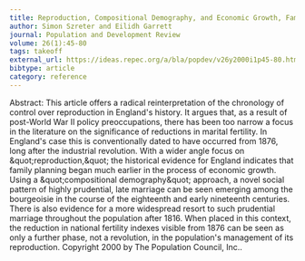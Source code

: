 ```yaml
---
title: Reproduction, Compositional Demography, and Economic Growth, Family Planning in England Long Before the Fertility Decline
author: Simon Szreter and Eilidh Garrett
journal: Population and Development Review
volume: 26(1):45-80
tags: takeoff
external_url: https://ideas.repec.org/a/bla/popdev/v26y2000i1p45-80.html
bibtype: article
category: reference
---
```

Abstract:  This article offers a radical reinterpretation of the chronology of control over reproduction in England's history. It argues that, as a result of post-World War II policy preoccupations, there has been too narrow a focus in the literature on the significance of reductions in marital fertility. In England's case this is conventionally dated to have occurred from 1876, long after the industrial revolution. With a wider angle focus on \&quot;reproduction,\&quot; the historical evidence for England indicates that family planning began much earlier in the process of economic growth. Using a \&quot;compositional demography\&quot; approach, a novel social pattern of highly prudential, late marriage can be seen emerging among the bourgeoisie in the course of the eighteenth and early nineteenth centuries. There is also evidence for a more widespread resort to such prudential marriage throughout the population after 1816. When placed in this context, the reduction in national fertility indexes visible from 1876 can be seen as only a further phase, not a revolution, in the population's management of its reproduction. Copyright 2000 by The Population Council, Inc..
